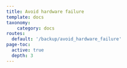 ```yaml
---
title: Avoid hardware failure
template: docs
taxonomy:
    category: docs
routes:
  default: '/backup/avoid_hardware_failure'
page-toc:
  active: true
  depth: 3
---
```

